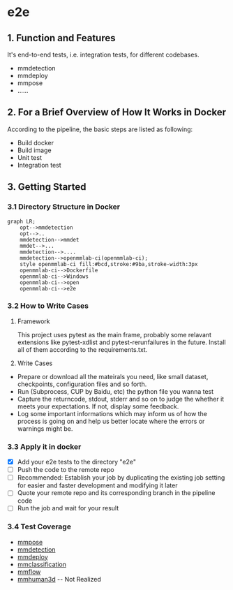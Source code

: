 # __e2e__

## __1. Function and Features__

It's end-to-end tests, i.e. integration tests, for different codebases. 

+ mmdetection
+ mmdeploy
+ mmpose
+ ......

## __2. For a Brief Overview of How It Works in Docker__

According to the pipeline, the basic steps are listed as following: 

- Build docker
- Build image
- Unit test
- Integration test

## __3. Getting Started__

### 3.1 Directory Structure in Docker

```mermaid
graph LR;
    opt-->mmdetection
    opt-->..
    mmdetection-->mmdet
    mmdet-->...
    mmdetection-->....
    mmdetection-->openmmlab-ci(openmmlab-ci);
    style openmmlab-ci fill:#bcd,stroke:#9ba,stroke-width:3px
    openmmlab-ci-->Dockerfile
    openmmlab-ci-->Windows
    openmmlab-ci-->open
    openmmlab-ci-->e2e
```

### 3.2 How to Write Cases

1. Framework

    This project uses pytest as the main frame, probably some relavant extensions like pytest-xdlist and pytest-rerunfailures in the future. Install all of them according to the requirements.txt.

2. Write Cases

- Prepare or download all the mateirals you need, like small dataset, checkpoints, configuration files and so forth.
- Run (Subprocess, CUP by Baidu, etc) the python file you wanna test
- Capture the returncode, stdout, stderr and so on to judge the whether it meets your expectations. If not, display some feedback.
- Log some important informations which may inform us of how the process is going on and help us better locate where the errors or warnings might be.

### 3.3 Apply it in docker
- [x] Add your e2e tests to the directory "e2e"
- [ ] Push the code to the remote repo
- [ ] Recommended: Establish your job by duplicating the existing job setting for easier and faster development and modifying it later
- [ ] Quote your remote repo and its corresponding branch in the pipeline code
- [ ] Run the job and wait for your result

### 3.4 Test Coverage

+ [mmpose](./mmpose/README.md)
+ [mmdetection](./mmdetection/README.md)
+ [mmdeploy](./mmdeploy/README.md)
+ [mmclassification](./mmclassification/README.md)
+ [mmflow](./mmflow/README.md)
+ [mmhuman3d](./mmhuman3d/README.md) -- Not Realized
